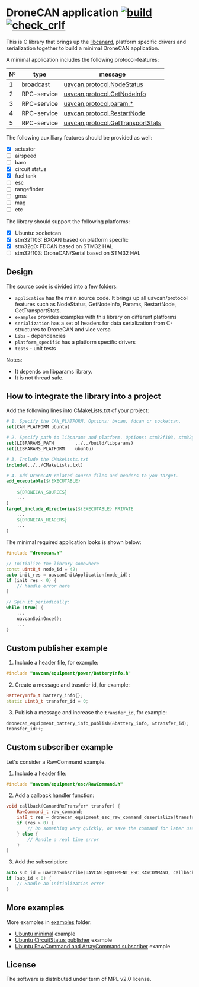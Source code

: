 # DroneCAN application [![build](https://github.com/PonomarevDA/dronecan_application/actions/workflows/build.yml/badge.svg)](https://github.com/PonomarevDA/dronecan_application/actions/workflows/build.yml)  [![check_crlf](https://github.com/PonomarevDA/dronecan_application/actions/workflows/check_crlf.yml/badge.svg)](https://github.com/PonomarevDA/dronecan_application/actions/workflows/check_crlf.yml)

This is C library that brings up the [libcanard](https://github.com/dronecan/libcanard), platform specific drivers and serialization together to build a minimal DroneCAN application.

A minimal application includes the following protocol-features:

| № | type      | message  |
| - | --------- | -------- |
| 1 | broadcast | [uavcan.protocol.NodeStatus](https://legacy.uavcan.org/Specification/7._List_of_standard_data_types/#nodestatus) |
| 2 | RPC-service | [uavcan.protocol.GetNodeInfo](https://legacy.uavcan.org/Specification/7._List_of_standard_data_types/#getnodeinfo) |
| 3 | RPC-service | [uavcan.protocol.param.*](https://legacy.uavcan.org/Specification/7._List_of_standard_data_types/#uavcanprotocolparam) |
| 4 | RPC-service | [uavcan.protocol.RestartNode](https://legacy.uavcan.org/Specification/7._List_of_standard_data_types/#restartnode) |
| 5 | RPC-service | [uavcan.protocol.GetTransportStats](https://legacy.uavcan.org/Specification/7._List_of_standard_data_types/#gettransportstats) |

The following auxilliary features should be provided as well:

- [x] actuator
- [ ] airspeed
- [ ] baro
- [x] circuit status
- [x] fuel tank
- [ ] esc
- [ ] rangefinder
- [ ] gnss
- [ ] mag
- [ ] etc

The library should support the following platforms:
- [x] Ubuntu: socketcan
- [x] stm32f103: BXCAN based on platform specific
- [x] stm32g0: FDCAN based on STM32 HAL
- [ ] stm32f103: DroneCAN/Serial based on STM32 HAL

## Design

The source code is divided into a few folders:

- `application` has the main source code. It brings up all uavcan/protocol features such as NodeStatus, GetNodeInfo, Params, RestartNode, GetTransportStats.
- `examples` provides examples with this library on different platforms
- `serialization` has a set of headers for data serialization from C-structures to DroneCAN and vice versa
- `Libs` - dependencies
- `platform_specific` has a platform specific drivers
- `tests` - unit tests


Notes:
- It depends on libparams library.
- It is not thread safe.

## How to integrate the library into a project

Add the following lines into CMakeLists.txt of your project:

```cmake
# 1. Specify the CAN_PLATFORM. Options: bxcan, fdcan or socketcan.
set(CAN_PLATFORM ubuntu)

# 2. Specify path to libparams and platform. Options: stm32f103, stm32g0b1, ubuntu.
set(LIBPARAMS_PATH        ../../build/libparams)
set(LIBPARAMS_PLATFORM    ubuntu)

# 3. Include the CMakeLists.txt
include(../../CMakeLists.txt)

# 4. Add DroneCAN related source files and headers to you target.
add_executable(${EXECUTABLE}
    ...
    ${DRONECAN_SOURCES}
    ...
)
target_include_directories(${EXECUTABLE} PRIVATE
    ...
    ${DRONECAN_HEADERS}
    ...
)
```

The minimal required application looks is shown below:

```c++
#include "dronecan.h"

// Initialize the library somewhere
const uint8_t node_id = 42;
auto init_res = uavcanInitApplication(node_id);
if (init_res < 0) {
    // handle error here
}

// Spin it periodically:
while (true) {
    ...
    uavcanSpinOnce();
    ...
}
```

## Custom publisher example

1. Include a header file, for example:

```c++
#include "uavcan/equipment/power/BatteryInfo.h"
```

2. Create a message and trasnfer id, for example:

```c++
BatteryInfo_t battery_info{};
static uint8_t transfer_id = 0;
```

3. Publish a message and increase the `transfer_id`, for example:

```c++
dronecan_equipment_battery_info_publish(&battery_info, &transfer_id);
transfer_id++;
```

## Custom subscriber example

Let's consider a RawCommand example.

1. Include a header file:

```c++
#include "uavcan/equipment/esc/RawCommand.h"
```

2. Add a callback handler function:

```c++
void callback(CanardRxTransfer* transfer) {
    RawCommand_t raw_command;
    int8_t res = dronecan_equipment_esc_raw_command_deserialize(transfer, &raw_command);
    if (res > 0) {
        // Do something very quickly, or save the command for later use
    } else {
        // Handle a real time error
    }
}
```

3. Add the subscription:

```c++
auto sub_id = uavcanSubscribe(UAVCAN_EQUIPMENT_ESC_RAWCOMMAND, callback);
if (sub_id < 0) {
    // Handle an initialization error
}
```

## More examples

More examples in [examples](examples) folder:
- [Ubuntu minimal](examples/ubuntu/minimal/) example
- [Ubuntu CircuitStatus publisher](examples/ubuntu/publisher/circuit_status/) example
- [Ubuntu RawCommand and ArrayCommand subscriber](examples/ubuntu/subscribers/commands) example


## License

The software is distributed under term of MPL v2.0 license.
